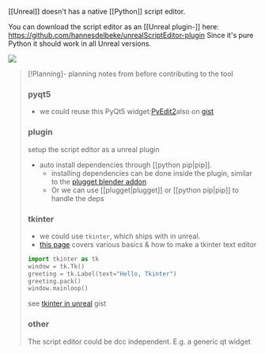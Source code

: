 [[Unreal]] doesn't has a native [[Python]] script editor.

You can download the script editor as an [[Unreal plugin-]] here: https://github.com/hannesdelbeke/unrealScriptEditor-plugin
Since it's pure Python it should work in all Unreal versions.

![](https://i.imgur.com/KscixlU.png)

> [!Planning]-
> planning notes from before contributing to the tool 
> ### pyqt5
> - we could reuse this PyQt5 widget:[PyEdit2](https://github.com/Axel-Erfurt/PyEdit2)also on [gist](https://gist.github.com/Axel-Erfurt/8c84b5e70a1faf894879cd2ab99118c2)
> 
> ### plugin
> setup the script editor as a unreal plugin
> - auto install dependencies through [[python pip|pip]]. 
> 	- installing dependencies can be done inside the plugin, similar to the [plugget blender addon](https://github.com/plugget/plugget-blender-addon)
> 	- Or we can use [[plugget|plugget]] or [[python pip|pip]] to handle the deps
> 
> ### tkinter
> - we could use `tkinter`, which ships with in unreal.
> - [this page](https://realpython.com/python-gui-tkinter/) covers various basics & how to make a tkinter text editor
> ```python
> import tkinter as tk
> window = tk.Tk()
> greeting = tk.Label(text="Hello, Tkinter")
> greeting.pack()
> window.mainloop()
> ```
> see [tkinter in unreal](https://gist.github.com/hannesdelbeke/de3d8d87521ba635b6abd78112ef96bc) gist
> 
> ### other
> The script editor could be dcc independent. E.g. a generic qt widget